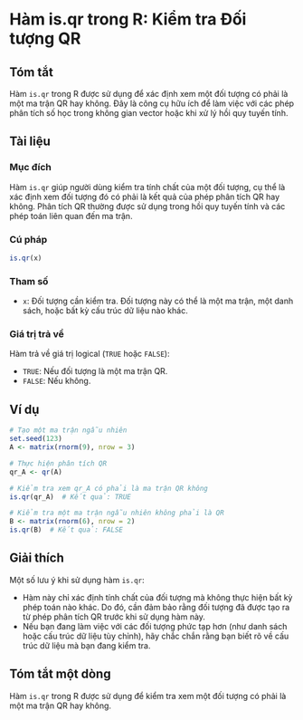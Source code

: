 <!--
Meta Description: # Hàm is.qr trong R: Kiểm tra Đối tượng QR ## Tóm tắt Hàm `is.qr` trong R được sử dụng để xác định xem một đối tượng có phải là một ma trận QR hay khô...
Meta Keywords: một, đối, tượng, hàm, trận
-->

# Hàm is.qr trong R: Kiểm tra Đối tượng QR

## Tóm tắt
Hàm `is.qr` trong R được sử dụng để xác định xem một đối tượng có phải là một ma trận QR hay không. Đây là công cụ hữu ích để làm việc với các phép phân tích số học trong không gian vector hoặc khi xử lý hồi quy tuyến tính.

## Tài liệu
### Mục đích
Hàm `is.qr` giúp người dùng kiểm tra tính chất của một đối tượng, cụ thể là xác định xem đối tượng đó có phải là kết quả của phép phân tích QR hay không. Phân tích QR thường được sử dụng trong hồi quy tuyến tính và các phép toán liên quan đến ma trận.

### Cú pháp
```R
is.qr(x)
```

### Tham số
- `x`: Đối tượng cần kiểm tra. Đối tượng này có thể là một ma trận, một danh sách, hoặc bất kỳ cấu trúc dữ liệu nào khác.

### Giá trị trả về
Hàm trả về giá trị logical (`TRUE` hoặc `FALSE`):
- `TRUE`: Nếu đối tượng là một ma trận QR.
- `FALSE`: Nếu không.

## Ví dụ
```R
# Tạo một ma trận ngẫu nhiên
set.seed(123)
A <- matrix(rnorm(9), nrow = 3)

# Thực hiện phân tích QR
qr_A <- qr(A)

# Kiểm tra xem qr_A có phải là ma trận QR không
is.qr(qr_A)  # Kết quả: TRUE

# Kiểm tra một ma trận ngẫu nhiên không phải là QR
B <- matrix(rnorm(6), nrow = 2)
is.qr(B)  # Kết quả: FALSE
```

## Giải thích
Một số lưu ý khi sử dụng hàm `is.qr`:
- Hàm này chỉ xác định tính chất của đối tượng mà không thực hiện bất kỳ phép toán nào khác. Do đó, cần đảm bảo rằng đối tượng đã được tạo ra từ phép phân tích QR trước khi sử dụng hàm này.
- Nếu bạn đang làm việc với các đối tượng phức tạp hơn (như danh sách hoặc cấu trúc dữ liệu tùy chỉnh), hãy chắc chắn rằng bạn biết rõ về cấu trúc dữ liệu mà bạn đang kiểm tra.

## Tóm tắt một dòng
Hàm `is.qr` trong R được sử dụng để kiểm tra xem một đối tượng có phải là một ma trận QR hay không.